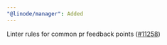 ```yaml
---
"@linode/manager": Added
---
```


Linter rules for common pr feedback points ([#11258](https://github.com/linode/manager/pull/11258))
